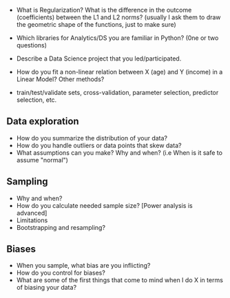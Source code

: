 * What is Regularization? What is the difference in the outcome (coefficients) between the L1 and L2 norms? (usually I ask them to draw the geometric shape of the functions, just to make sure)
* Which libraries for Analytics/DS you are familiar in Python? (0ne or two questions)
* Describe a Data Science project that you led/participated.

* How do you fit a non-linear relation between X (age) and Y (income) in a Linear Model? Other methods?
* train/test/validate sets, cross-validation, parameter selection, predictor selection, etc.

## Data exploration
* How do you summarize the distribution of your data?
* How do you handle outliers or data points that skew data?
* What assumptions can you make? Why and when? (i.e When is it safe to assume "normal")

## Sampling
* Why and when?
* How do you calculate needed sample size? [Power analysis is advanced]
* Limitations
* Bootstrapping and resampling?

## Biases
* When you sample, what bias are you inflicting?
* How do you control for biases?
* What are some of the first things that come to mind when I do X in terms of biasing your data?
